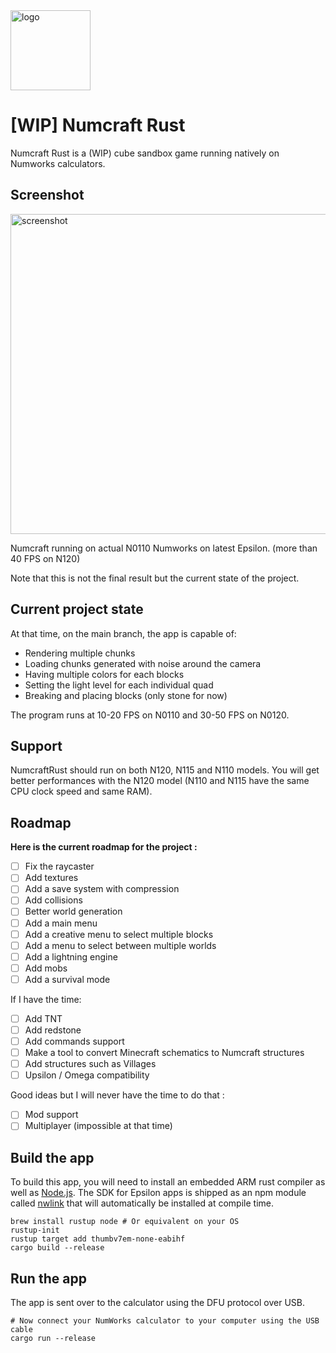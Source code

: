 <img src="https://github.com/user-attachments/assets/1eeccc90-342c-4f45-a444-7acc9cb9112a" width="128" alt="logo">

# [WIP] Numcraft Rust

Numcraft Rust is a (WIP) cube sandbox game running natively on Numworks calculators.

## Screenshot

<img src="https://github.com/user-attachments/assets/1a674a16-ef5c-4e37-a69f-f88afc7acc4b" width="512" alt="screenshot">

Numcraft running on actual N0110 Numworks on latest Epsilon. (more than 40 FPS on N120)

Note that this is not the final result but the current state of the project.

## Current project state
At that time, on the main branch, the app is capable of:
- Rendering multiple chunks
- Loading chunks generated with noise around the camera
- Having multiple colors for each blocks
- Setting the light level for each individual quad
- Breaking and placing blocks (only stone for now)

The program runs at 10-20 FPS on N0110 and 30-50 FPS on N0120.

## Support

NumcraftRust should run on both N120, N115 and N110 models. You will get better performances with the N120 model (N110 and N115 have the same CPU clock speed and same RAM).

## Roadmap
**Here is the current roadmap for the project :**
- [ ] Fix the raycaster
- [ ] Add textures
- [ ] Add a save system with compression
- [ ] Add collisions
- [ ] Better world generation
- [ ] Add a main menu
- [ ] Add a creative menu to select multiple blocks
- [ ] Add a menu to select between multiple worlds
- [ ] Add a lightning engine
- [ ] Add mobs
- [ ] Add a survival mode

If I have the time:
- [ ] Add TNT
- [ ] Add redstone
- [ ] Add commands support
- [ ] Make a tool to convert Minecraft schematics to Numcraft structures
- [ ] Add structures such as Villages
- [ ] Upsilon / Omega compatibility

Good ideas but I will never have the time to do that :
- [ ] Mod support
- [ ] Multiplayer (impossible at that time)

## Build the app

To build this app, you will need to install an embedded ARM rust compiler as well as [Node.js](https://nodejs.org/en/). The SDK for Epsilon apps is shipped as an npm module called [nwlink](https://www.npmjs.com/package/nwlink) that will automatically be installed at compile time.

```shell
brew install rustup node # Or equivalent on your OS
rustup-init
rustup target add thumbv7em-none-eabihf
cargo build --release
```

## Run the app

The app is sent over to the calculator using the DFU protocol over USB.

```shell
# Now connect your NumWorks calculator to your computer using the USB cable
cargo run --release
```
